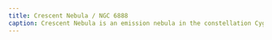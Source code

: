 ```yaml
---
title: Crescent Nebula / NGC 6888
caption: Crescent Nebula is an emission nebula in the constellation Cygnus. Distance 5000 LY. Captured 2025-08-14.
---
```

